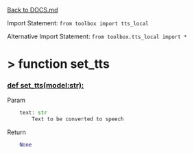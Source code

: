 [Back to DOCS.md](DOCS.md)

Import Statement: `from toolbox import tts_local`

Alternative Import Statement: `from toolbox.tts_local import *`

# >  function set_tts #

### [def set_tts(model:str):](./../toolbox/tts_local.py#L12) 

Param

```python
    text: str
        Text to be converted to speech
```

Return

```python
    None
```

